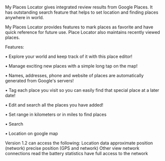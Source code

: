 My Places Locator gives integrated review results from Google Places. It has outstanding search feature that helps to set location and finding places anywhere in world.

My Places Locator provides features to mark places as favorite and have quick reference for future use. Place Locator also maintains recently viewed places.



Features:

• Explore your world and keep track of it with this place editor!

• Manage exciting new places with a simple long tap on the map!

• Names, addresses, phone and website of places are automatically generated from 
Google's servers!

• Tag each place you visit so you can easily find that special place at a later date!

• Edit and search all the places you have added!

• Set range in kilometers or in miles to find places

• Search

• Location on google map



Version 1.2 can access the following:
Location data
approximate position (network)
precise position (GPS and network)
Other
view network connections
read the battery statistics
have full access to the network


